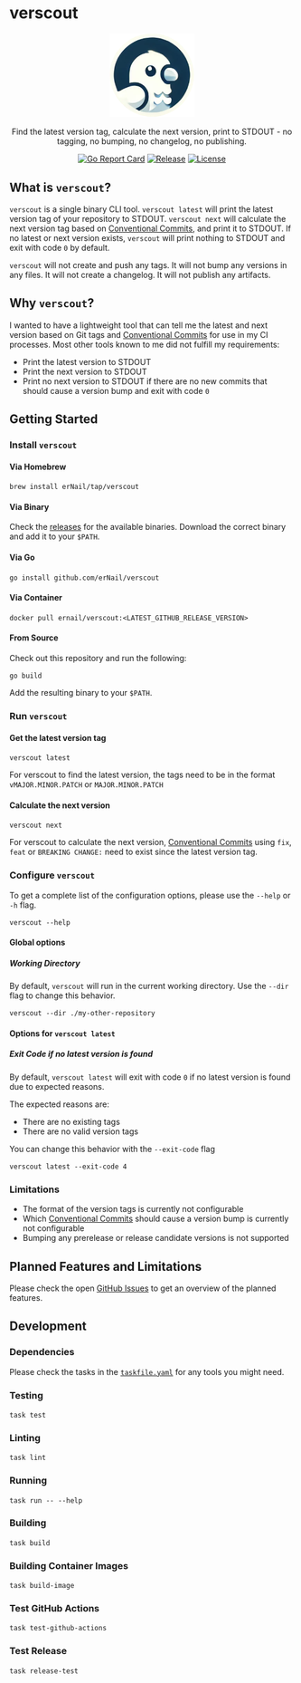 # verscout

<div align="center">
  <img src="./docs/img/verscout-icon.png" width="150" alt="verscout icon">
  <p>
    Find the latest version tag, calculate the next version, print to STDOUT
    - no tagging, no bumping, no changelog, no publishing.
  </p>

  [![Go Report Card](https://goreportcard.com/badge/github.com/erNail/verscout)](https://goreportcard.com/report/github.com/erNail/verscout)
  [![Release](https://img.shields.io/github/v/release/erNail/verscout)](https://github.com/erNail/verscout/releases/latest)
  [![License](https://img.shields.io/github/license/erNail/verscout)](LICENSE)
</div>

## What is `verscout`?

`verscout` is a single binary CLI tool. `verscout latest` will print the latest version tag of your repository to STDOUT.
`verscout next` will calculate the next version tag based on
[Conventional Commits](https://www.conventionalcommits.org/en/v1.0.0/), and print it to STDOUT.
If no latest or next version exists, `verscout` will print nothing to STDOUT and exit with code `0` by default.

`verscout` will not create and push any tags.
It will not bump any versions in any files.
It will not create a changelog.
It will not publish any artifacts.

## Why `verscout`?

I wanted to have a lightweight tool that can tell me
the latest and next version based on Git tags and
[Conventional Commits](https://www.conventionalcommits.org/en/v1.0.0/) for use in my CI processes.
Most other tools known to me did not fulfill my requirements:

- Print the latest version to STDOUT
- Print the next version to STDOUT
- Print no next version to STDOUT if there are no new commits that should cause a version bump
  and exit with code `0`

## Getting Started

### Install `verscout`

#### Via Homebrew

```shell
brew install erNail/tap/verscout
```

#### Via Binary

Check the [releases](https://github.com/erNail/verscout/releases) for the available binaries.
Download the correct binary and add it to your `$PATH`.

#### Via Go

```shell
go install github.com/erNail/verscout
```

#### Via Container

```shell
docker pull ernail/verscout:<LATEST_GITHUB_RELEASE_VERSION>
```

#### From Source

Check out this repository and run the following:

```shell
go build
```

Add the resulting binary to your `$PATH`.

### Run `verscout`

#### Get the latest version tag

```shell
verscout latest
```

For verscout to find the latest version, the tags need to be in the format `vMAJOR.MINOR.PATCH`
or `MAJOR.MINOR.PATCH`

#### Calculate the next version

```shell
verscout next
```

For verscout to calculate the next version,
[Conventional Commits](https://www.conventionalcommits.org/en/v1.0.0/)
using `fix`, `feat` or `BREAKING CHANGE:` need to exist since the latest version tag.

### Configure `verscout`

To get a complete list of the configuration options, please use the `--help` or `-h` flag.

```shell
verscout --help
```

#### Global options

##### Working Directory

By default, `verscout` will run in the current working directory.
Use the `--dir` flag to change this behavior.

```shell
verscout --dir ./my-other-repository
```

#### Options for `verscout latest`

##### Exit Code if no latest version is found

By default, `verscout latest` will exit with code `0` if no latest version is found due to expected reasons.

The expected reasons are:

- There are no existing tags
- There are no valid version tags

You can change this behavior with the `--exit-code` flag

```shell
verscout latest --exit-code 4
```

### Limitations

- The format of the version tags is currently not configurable
- Which [Conventional Commits](https://www.conventionalcommits.org/en/v1.0.0/)
  should cause a version bump is currently not configurable
- Bumping any prerelease or release candidate versions is not supported

## Planned Features and Limitations

Please check the open [GitHub Issues](https://github.com/erNail/homebrew-tap/issues)
to get an overview of the planned features.

## Development

### Dependencies

Please check the tasks in the [`taskfile.yaml`](./taskfile.yaml) for any tools you might need.

### Testing

```shell
task test
```

### Linting

```shell
task lint
```

### Running

```shell
task run -- --help
```

### Building

```shell
task build
```

### Building Container Images

```shell
task build-image
```

### Test GitHub Actions

```shell
task test-github-actions
```

### Test Release

```shell
task release-test
```
